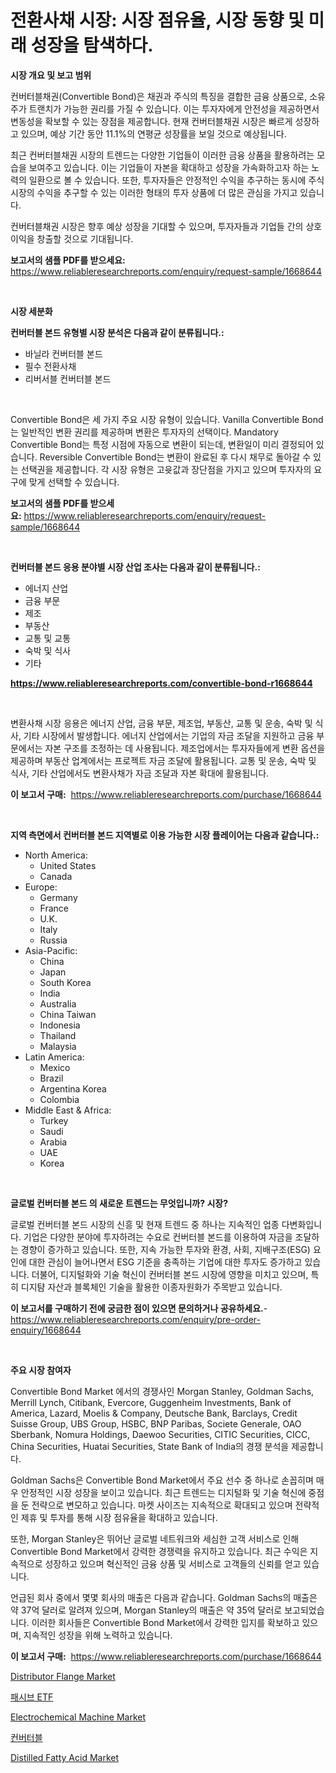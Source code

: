 <p><h1>전환사채 시장: 시장 점유율, 시장 동향 및 미래 성장을 탐색하다.</h1></p><p><strong>시장 개요 및 보고 범위</strong></p>
<p><p>컨버터블채권(Convertible Bond)은 채권과 주식의 특징을 결합한 금융 상품으로, 소유주가 트랜치가 가능한 권리를 가질 수 있습니다. 이는 투자자에게 안전성을 제공하면서 변동성을 확보할 수 있는 장점을 제공합니다. 현재 컨버터블채권 시장은 빠르게 성장하고 있으며, 예상 기간 동안 11.1%의 연평균 성장률을 보일 것으로 예상됩니다. </p><p>최근 컨버터블채권 시장의 트렌드는 다양한 기업들이 이러한 금융 상품을 활용하려는 모습을 보여주고 있습니다. 이는 기업들이 자본을 확대하고 성장을 가속화하고자 하는 노력의 일환으로 볼 수 있습니다. 또한, 투자자들은 안정적인 수익을 추구하는 동시에 주식 시장의 수익을 추구할 수 있는 이러한 형태의 투자 상품에 더 많은 관심을 가지고 있습니다.</p><p>컨버터블채권 시장은 향후 예상 성장을 기대할 수 있으며, 투자자들과 기업들 간의 상호 이익을 창출할 것으로 기대됩니다.</p></p>
<p><strong>보고서의 샘플 PDF를 받으세요:</strong> <a href="https://www.reliableresearchreports.com/enquiry/request-sample/1668644">https://www.reliableresearchreports.com/enquiry/request-sample/1668644</a></p>
<p>&nbsp;</p>
<p><strong>시장 세분화</strong></p>
<p><strong>컨버터블 본드 유형별 시장 분석은 다음과 같이 분류됩니다.:</strong></p>
<p><ul><li>바닐라 컨버터블 본드</li><li>필수 전환사채</li><li>리버서블 컨버터블 본드</li></ul></p>
<p>&nbsp;</p>
<p><p>Convertible Bond은 세 가지 주요 시장 유형이 있습니다.  Vanilla Convertible Bond는 일반적인 변환 권리를 제공하며 변환은 투자자의 선택이다. Mandatory Convertible Bond는 특정 시점에 자동으로 변환이 되는데, 변환일이 미리 결정되어 있습니다. Reversible Convertible Bond는 변환이 완료된 후 다시 채무로 돌아갈 수 있는 선택권을 제공합니다. 각 시장 유형은 고윳값과 장단점을 가지고 있으며 투자자의 요구에 맞게 선택할 수 있습니다.</p></p>
<p><strong>보고서의 샘플 PDF를 받으세요:</strong>&nbsp;<a href="https://www.reliableresearchreports.com/enquiry/request-sample/1668644">https://www.reliableresearchreports.com/enquiry/request-sample/1668644</a></p>
<p>&nbsp;</p>
<p><strong> 컨버터블 본드 응용 분야별 시장 산업 조사는 다음과 같이 분류됩니다.:</strong></p>
<p><ul><li>에너지 산업</li><li>금융 부문</li><li>제조</li><li>부동산</li><li>교통 및 교통</li><li>숙박 및 식사</li><li>기타</li></ul></p>
<p><strong><a href="https://www.reliableresearchreports.com/convertible-bond-r1668644">https://www.reliableresearchreports.com/convertible-bond-r1668644</a></strong></p>
<p>&nbsp;</p>
<p><p>변환사채 시장 응용은 에너지 산업, 금융 부문, 제조업, 부동산, 교통 및 운송, 숙박 및 식사, 기타 시장에서 발생합니다. 에너지 산업에서는 기업의 자금 조달을 지원하고 금융 부문에서는 자본 구조를 조정하는 데 사용됩니다. 제조업에서는 투자자들에게 변환 옵션을 제공하며 부동산 업계에서는 프로젝트 자금 조달에 활용됩니다. 교통 및 운송, 숙박 및 식사, 기타 산업에서도 변환사채가 자금 조달과 자본 확대에 활용됩니다.</p></p>
<p><strong>이 보고서 구매:</strong>&nbsp; <a href="https://www.reliableresearchreports.com/purchase/1668644">https://www.reliableresearchreports.com/purchase/1668644</a></p>
<p>&nbsp;</p>
<p><strong>지역 측면에서 컨버터블 본드 지역별로 이용 가능한 시장 플레이어는 다음과 같습니다.:</strong></p>
<p><ul>
    <li>
        North America:
        <ul>
            <li>United States</li>
            <li>Canada</li>
        </ul>
    </li>
    <li>
        Europe:
        <ul>
            <li>Germany</li>
            <li>France</li>
            <li>U.K.</li>
            <li>Italy</li>
            <li>Russia</li>
        </ul>
    </li>
    <li>
        Asia-Pacific:
        <ul>
            <li>China</li>
            <li>Japan</li>
            <li>South Korea</li>
            <li>India</li>
            <li>Australia</li>
            <li>China Taiwan</li>
            <li>Indonesia</li>
            <li>Thailand</li>
            <li>Malaysia</li>
        </ul>
    </li>
    <li>
        Latin America:
        <ul>
            <li>Mexico</li>
            <li>Brazil</li>
            <li>Argentina Korea</li>
            <li>Colombia</li>
        </ul>
    </li>
    <li>
        Middle East & Africa:
        <ul>
            <li>Turkey</li>
            <li>Saudi</li>
            <li>Arabia</li>
            <li>UAE</li>
            <li>Korea</li>
        </ul>
    </li>
    </ul></p>
<p>&nbsp;</p>
<p><strong>글로벌 컨버터블 본드 의 새로운 트렌드는 무엇입니까? 시장?</strong></p>
<p><p>글로벌 컨버터블 본드 시장의 신흥 및 현재 트렌드 중 하나는 지속적인 업종 다변화입니다. 기업은 다양한 분야에 투자하려는 수요로 컨버터블 본드를 이용하여 자금을 조달하는 경향이 증가하고 있습니다. 또한, 지속 가능한 투자와 환경, 사회, 지배구조(ESG) 요인에 대한 관심이 늘어나면서 ESG 기준을 충족하는 기업에 대한 투자도 증가하고 있습니다. 더불어, 디지털화와 기술 혁신이 컨버터블 본드 시장에 영향을 미치고 있으며, 특히 디지턈 자산과 블록체인 기술을 활용한 이종자원화가 주목받고 있습니다.</p></p>
<p><strong>이 보고서를 구매하기 전에 궁금한 점이 있으면 문의하거나 공유하세요.</strong>- <a href="https://www.reliableresearchreports.com/enquiry/pre-order-enquiry/1668644">https://www.reliableresearchreports.com/enquiry/pre-order-enquiry/1668644</a></p>
<p>&nbsp;</p>
<p><strong>주요 시장 참여자</strong></p>
<p><p>Convertible Bond Market 에서의 경쟁사인 Morgan Stanley, Goldman Sachs, Merrill Lynch, Citibank, Evercore, Guggenheim Investments, Bank of America, Lazard, Moelis & Company, Deutsche Bank, Barclays, Credit Suisse Group, UBS Group, HSBC, BNP Paribas, Societe Generale, OAO Sberbank, Nomura Holdings, Daewoo Securities, CITIC Securities, CICC, China Securities, Huatai Securities, State Bank of India의 경쟁 분석을 제공합니다. </p><p>Goldman Sachs은 Convertible Bond Market에서 주요 선수 중 하나로 손꼽히며 매우 안정적인 시장 성장을 보이고 있습니다. 최근 트렌드는 디지털화 및 기술 혁신에 중점을 둔 전략으로 변모하고 있습니다. 마켓 사이즈는 지속적으로 확대되고 있으며 전략적인 제휴 및 투자를 통해 시장 점유율을 확대하고 있습니다. </p><p>또한, Morgan Stanley은 뛰어난 글로벌 네트워크와 세심한 고객 서비스로 인해 Convertible Bond Market에서 강력한 경쟁력을 유지하고 있습니다. 최근 수익은 지속적으로 성장하고 있으며 혁신적인 금융 상품 및 서비스로 고객들의 신뢰를 얻고 있습니다. </p><p>언급된 회사 중에서 몇몇 회사의 매출은 다음과 같습니다. Goldman Sachs의 매출은 약 37억 달러로 알려져 있으며, Morgan Stanley의 매출은 약 35억 달러로 보고되었습니다. 이러한 회사들은 Convertible Bond Market에서 강력한 입지를 확보하고 있으며, 지속적인 성장을 위해 노력하고 있습니다.</p></p>
<p><strong>이 보고서 구매:</strong>&nbsp;&nbsp;<a href="https://www.reliableresearchreports.com/purchase/1668644">https://www.reliableresearchreports.com/purchase/1668644</a></p>
<p><p><a href="https://github.com/redneck06/Market-Research-Report-List-2/blob/main/distributor-flange-market.md">Distributor Flange Market</a></p><p><a href="https://github.com/Madalyell456456/Market-Research-Report-List-1/blob/main/274560925796.md">패시브 ETF</a></p><p><a href="https://github.com/nicoletavirag/Market-Research-Report-List-2/blob/main/electrochemical-machine-market.md">Electrochemical Machine Market</a></p><p><a href="https://github.com/LanceOlsotn8978/Market-Research-Report-List-1/blob/main/836090825797.md">컨버터블</a></p><p><a href="https://issuu.com/reportprime-2/docs/distilled-fatty-acid-market-size-2030.pptx">Distilled Fatty Acid Market</a></p></p>